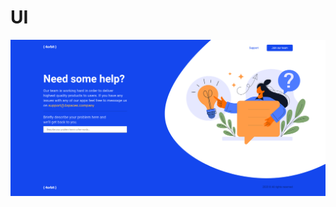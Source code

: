 # UI
![alt text](https://github.com/Jimuelzxc/support-page-4orbit/blob/main/assets/screenshot%20ui.png?raw=true)